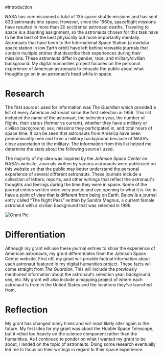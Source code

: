 
#Introduction

NASA has commissioned a total of 135 space shuttle missions and has sent 833 astronauts into space. However, since the 1960s, spaceflight missions have resulted in more than 20 accidental astronaut deaths. Traveling to space is a daunting assignment, so the astronauts chosen for this task have to be the best of the best physically but more importantly mentally. Astronauts that have been to the International Space Station (a modular space station in low Earth orbit) have left behind viewable journals that contain multiple entries that describe their experiences during their missions. These astronauts differ in gender, race, and military/civilian background. My digital humanities project focuses on the personal experience of American astronauts to educate the public about what thoughts go on in an astronaut’s head while in space.

# Research
The first source I used for information was *The Guardian* which provided a list of every American astronaut since the first selection in 1959. This list included the name of the astronaut, the selection year, the number of flights, their status (former vs current), whether they have a military or civilian background, sex, missions they participated in, and total hours of space time. It can be seen that astronauts from America have been predominantly men and from a military background because of NASA’s close association to the military. The information from this list helped me determine the stats about the following source I used.

The majority of my idea was inspired by the *Johnson Space Center* on NASA’s website. Journals written by various astronauts were publicized on this website so that the public may better understand the personal experience of several different astronauts. These journals include a collection of letters, reports, and other writings that reflect the astronaut's thoughts and feelings during the time they were in space. Some of the journal entries written were very poetic and eye opening to what it is like to have a point of view that is different from being on Earth. Below is a journal entry called “The Night Pass” written by Sandra Magnus, a current female astronaut with a civilian background that was selected in 1996.

![Grant Pic](https://clarkedwards.github.io/Clark-Edwards-CNU/images/grantpicone.png)

# Differentiation
Although my grant will use these journal entries to show the experience of American astronauts, my grant differentiates from the Johnson Space Center website. First off, my grant will provide factual information about each astronaut featured in my digital humanities project. These facts will come straight from *The Guardian*. This will include the previously mentioned information about the astronaut’s selection year, background, sex, etc. My grant will also include a mapping project of where each astronaut is from in the United States and the locations they’ve launched from.

# Reflection
My grant has changed many times and will most likely alter again in the future. My first idea for my grant was about the Hubble Space Telescope, but it relied too heavily on the science component rather than the humanities. As I continued to ponder on what I wanted my grant to be about, I landed on the topic of astronauts. Doing some research eventually led me to focus on their writings in regard to their space experience.

